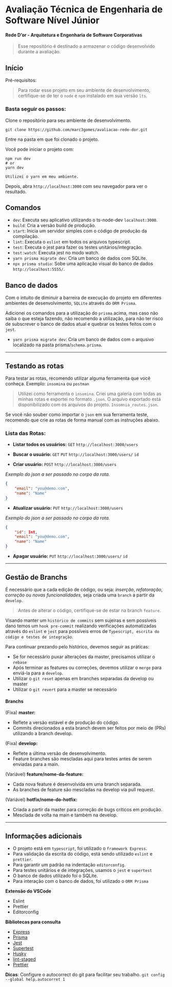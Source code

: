 # Avaliação Técnica de Engenharia de Software Nível Júnior

#### Rede D’or - Arquitetura e Engenharia de Software Corporativas

> Esse repositório é destinado a armazenar o código desenvolvido durante a avaliação.

## Início

Pré-requisitos:
> Para rodar esse projeto em seu ambiente de desenvolvimento, certifique-se de ter o `node` e `npm` instalado em sua versão `lts`.


### Basta seguir os passos:

Clone o repositório para seu ambiente de desenvolvimento.

`git clone https://github.com/marc3gomes/avaliacao-rede-dor.git`

Entre na pasta em que foi clonado o projeto.

Você pode iniciar o projeto com:

```
npm run dev
# or
yarn dev

Utilizei o yarn em meu ambiente.
```

Depois, abra `http://localhost:3000` com seu navegador para ver o resultado.


## Comandos

- `dev`: Executa seu aplicativo utilizando o ts-node-dev `localhost:3000`.
- `build`: Cria a versão build de produção.
- `start`: Inicia um servidor simples com o código de produção da compilação.
- `lint`: Executa o `eslint` em todos os arquivos typescript.
- `test`: Executa o jest para fazer os testes unitários/integração.
- `test:watch`: Executa jest no modo watch.
- `yarn prisma migrate dev`: Cria um banco de dados com SQLite.
- `npx prisma studio`:  Sobe uma aplicação visual do banco de dados `http://localhost:5555/`.


## Banco de dados

Com o intuito de diminuir a barreira de execução do projeto em diferentes ambientes de desenvolvimento, `SQLite` através do `ORM Prisma`.

Adicionei os comandos para a utilização do `prisma` acima, mas caso não saiba o que esteja fazendo, não recomendo a utilização, para não ter risco de subscrever o banco de dados atual e quebrar os testes feitos com o `jest`.

- `yarn prisma migrate dev`: Cria um banco de dados com o arqusivo localizado na pasta prisma/`schema.prisma`.

---

## Testando as rotas

Para testar as rotas, recomendo utilizar alguma ferramenta que você conheça. Exemplo: `insomina`  ou `postman`

> Utilizei como ferramenta o `insomina`. Criei uma galeria com todas as minhas rotas e exportei no formato `.json`. O arquivo exportado está disponibilizado com os arquivos do projeto. `Insomnia_routes.json`.

Se você não souber como importar o `json` em sua ferramenta teste, recomendo que crie as rotas de forma manual com as instruções abaixo.

### Lista das Rotas:

- **Listar todos os usuários:** `GET` `http://localhost:3000/users`

- **Buscar o usuário:** `GET` `PUT` `http://localhost:3000/users/` `id`

- **Criar usuário:** `POST` `http://localhost:3000/users`

*Exemplo do json a ser passado no corpo da rota.*

```json
{
	"email": "you@demo.com",
	"name": "Name"
}

```

- **Atualizar usuário:** `PUT` `http://localhost:3000/users`

*Exemplo do json a ser passado no corpo da rota.*

```json
{
	"id": Int,
	"email": "you@demo.com",
	"name": "Name"
}

```

- **Apagar usuário:** `PUT` `http://localhost:3000/users/` `id`

---

## Gestão de Branchs

É necessário que a cada edição de código, ou seja: *inserção*, *refatoração*, *correção* ou *novas funcionalidades*, seja criada uma `branch` a partir da `develop`. 

> Antes de alterar o código, certifique-se de estar na branch `feature`.

Visando manter um `histórico de commits` sem sujeiras e sem possíveis dano temos um `hook pre-commit` realizando verificações automatizadas através do `eslint` e `jest` para possíveis erros de `Typescript, escrita do código e testes de integração`. 

Para continuar prezando pelo histórico, devemos seguir as práticas:

- Se for necessário puxar alterações da master, precisamos utilizar o `rebase`
- Após terminar as features ou correções, devemos utilizar o `merge` para enviá-la para a `develop`.
- Utilizar o `git reset` apenas em branches separadas da develop ou master
- Utilizar o `git revert` para a master se necessário

#### Branchs

(Fixa) **master:**
- Reflete a versão estável e de produção do código.
- Commits direcionados a esta branch devem ser feitos por meio de (PRs) utilizando a branch develop.
  
(Fixa) **develop:**
- Reflete a última versão de desenvolvimento.
- Feature branches são mescladas aqui para testes antes de serem enviadas para a main.
  
(Variável) **feature/nome-da-feature:**
- Cada nova feature é desenvolvida em uma branch separada.
- As branches de feature são mescladas na develop via pull request.
  
(Variável) **hotfix/nome-do-hotfix:**
- Criada a partir da master para correção de bugs críticos em produção.
- Mesclada de volta na main e também na develop.

---

## Informações adicionais
- O projeto está em `typescript`, foi utilizado o `framework Express`.
- Para validação da escrita do código, está sendo utilizado `eslint` e `prettier`.
- Para garantir um padrão na indentação `editorconfig`.
- Para testes unitários e de integrações, usamos o `jest` e `supertest`
- O banco de dados utilizado foi o SQLite.
- Para interação com o banco de dados, foi utilizado o `ORM Prisma`

**Extensão do VSCode**
- Eslint
- Prettier
- Editorconfig

**Bibliotecas para consulta**
- [Express](https://expressjs.com/en/guide/routing.html)
- [Prisma](https://www.prisma.io/docs)
- [Jest](https://jestjs.io/pt-BR/docs/getting-started)
- [Supertest](https://github.com/ladjs/supertest)
- [Husky](https://typicode.github.io/husky/)
- [lint-staged](https://github.com/lint-staged/lint-staged)
- [Prettier](https://prettier.io/docs/en/integrating-with-linters.html)

**Dicas**:
Configure o autocorrect do git para facilitar seu trabalho.
`git config --global help.autocorret 1`